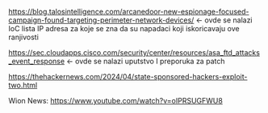 https://blog.talosintelligence.com/arcanedoor-new-espionage-focused-campaign-found-targeting-perimeter-network-devices/ <- ovde se nalazi IoC lista IP adresa za koje se zna da su napadaci koji iskoricavaju ove ranjivosti

https://sec.cloudapps.cisco.com/security/center/resources/asa_ftd_attacks_event_response <- ovde se nalazi uputstvo I preporuka za patch

https://thehackernews.com/2024/04/state-sponsored-hackers-exploit-two.html

Wion News: https://www.youtube.com/watch?v=oIPRSUGFWU8
